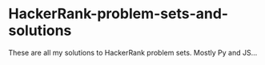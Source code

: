 # HackerRank-problem-sets-and-solutions
These are all my solutions to HackerRank problem sets. Mostly Py and JS...
